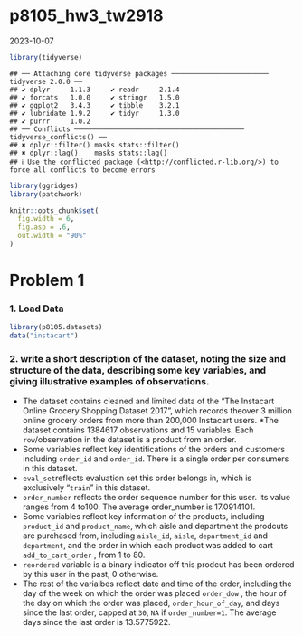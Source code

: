 p8105_hw3_tw2918
================
2023-10-07

``` r
library(tidyverse)
```

    ## ── Attaching core tidyverse packages ──────────────────────── tidyverse 2.0.0 ──
    ## ✔ dplyr     1.1.3     ✔ readr     2.1.4
    ## ✔ forcats   1.0.0     ✔ stringr   1.5.0
    ## ✔ ggplot2   3.4.3     ✔ tibble    3.2.1
    ## ✔ lubridate 1.9.2     ✔ tidyr     1.3.0
    ## ✔ purrr     1.0.2     
    ## ── Conflicts ────────────────────────────────────────── tidyverse_conflicts() ──
    ## ✖ dplyr::filter() masks stats::filter()
    ## ✖ dplyr::lag()    masks stats::lag()
    ## ℹ Use the conflicted package (<http://conflicted.r-lib.org/>) to force all conflicts to become errors

``` r
library(ggridges)
library(patchwork)

knitr::opts_chunk$set(
  fig.width = 6,
  fig.asp = .6,
  out.width = "90%"
)
```

# Problem 1

### 1. Load Data

``` r
library(p8105.datasets)
data("instacart")
```

### 2. write a short description of the dataset, noting the size and structure of the data, describing some key variables, and giving illustrative examples of observations.

- The dataset contains cleaned and limited data of the “The Instacart
  Online Grocery Shopping Dataset 2017”, which records theover 3 million
  online grocery orders from more than 200,000 Instacart users. \*The
  dataset contains 1384617 observations and 15 variables. Each
  `row`/observation in the dataset is a product from an order.
- Some variables reflect key identifications of the orders and customers
  including `order_id` and `order_id`. There is a single order per
  consumers in this dataset.
- `eval_set`reflects evaluation set this order belongs in, which is
  exclusively “`train`” in this dataset.
- `order_number` reflects the order sequence number for this user. Its
  value ranges from 4 to100. The average order_number is 17.0914101.
- Some variables reflect key information of the products, including
  `product_id` and `product_name`, which aisle and department the
  prodcuts are purchased from, including `aisle_id`, `aisle`,
  `department_id` and `department`, and the order in which each product
  was added to cart `add_to_cart_order` , from 1 to 80.
- `reordered` variable is a binary indicator off this prodcut has been
  ordered by this user in the past, 0 otherwise.
- The rest of the varialbes reflect date and time of the order,
  including the day of the week on which the order was placed
  `order_dow` , the hour of the day on which the order was placed,
  `order_hour_of_day`, and days since the last order, capped at `30`,
  `NA` if `order_number=1`. The average days since the last order is
  13.5775922.
